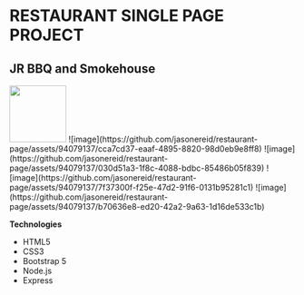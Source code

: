 # RESTAURANT SINGLE PAGE PROJECT
## JR BBQ and Smokehouse

<img src="https://github.com/jasonereid/restaurant-page/assets/94079137/5b836993-6f84-4c18-9e67-53e0570829d7" width="100px" />
![image](https://github.com/jasonereid/restaurant-page/assets/94079137/cca7cd37-eaaf-4895-8820-98d0eb9e8ff8)
![image](https://github.com/jasonereid/restaurant-page/assets/94079137/030d51a3-1f8c-4088-bdbc-85486b05f839)
![image](https://github.com/jasonereid/restaurant-page/assets/94079137/7f37300f-f25e-47d2-91f6-0131b95281c1)
![image](https://github.com/jasonereid/restaurant-page/assets/94079137/b70636e8-ed20-42a2-9a63-1d16de533c1b)


**Technologies**
- HTML5
- CSS3
- Bootstrap 5
- Node.js
- Express
